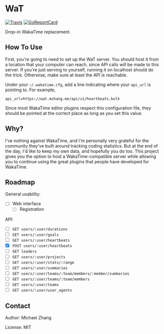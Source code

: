 WaT
===

[![Travis](https://img.shields.io/travis/iptq/wat.svg)](https://travis-ci.org/iptq/wat)
[![GoReportCard](https://goreportcard.com/badge/github.com/iptq/wat)](https://goreportcard.com/report/github.com/iptq/wat)

Drop-in WakaTime replacement.

How To Use
----------

First, you're going to need to set up the WaT server. You should host it from a location that your computer can reach, since API calls will be made to this server. If you're just serving to yourself, running it on localhost should do the trick. Otherwise, make sure at least the API is reachable.

Under your `~/.wakatime.cfg`, add a line indicating where your `api_url` is pointing to. For example,

    api_url=https://wat.mzhang.me/api/v1/heartbeats.bulk

Since most WakaTime editor plugins respect this configuration file, they should be pointed at the correct place as long as you set this value.

Why?
----

I've nothing against WakaTime, and I'm personally very grateful for the community they've built around tracking coding statistics. But at the end of the day, I'd like to keep my own data, and hopefully you do too. This project gives you the option to host a WakaTime-compatible server while allowing you to continue using the great plugins that people have developed for WakaTime.

Roadmap
-------

General usability:

- [ ] Web interface
  - [ ] Registration

API:

- [ ] `GET users/:user/durations`
- [ ] `GET users/:user/goals`
- [ ] `GET users/:user/heartbeats`
- [x] `POST users/:user/heartbeats`
- [ ] `GET leaders`
- [ ] `GET users/:user/projects`
- [ ] `GET users/:user/stats/:range`
- [ ] `GET users/:user/summaries`
- [ ] `GET users/:user/teams/:team/members/:member/summaries`
- [ ] `GET users/:user/teams/:team/members`
- [ ] `GET users/:user/teams`
- [ ] `GET users/:user/user_agents`

Contact
-------

Author: Michael Zhang

License: MIT
